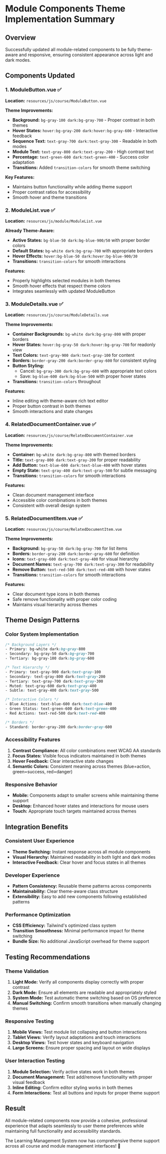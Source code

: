 # Module Components Theme Implementation Summary

## Overview
Successfully updated all module-related components to be fully theme-aware and responsive, ensuring consistent appearance across light and dark modes.

## Components Updated

### 1. ModuleButton.vue ✅
**Location:** `resources/js/course/ModuleButton.vue`

**Theme Improvements:**
- **Background:** `bg-gray-100 dark:bg-gray-700` - Proper contrast in both themes
- **Hover States:** `hover:bg-gray-200 dark:hover:bg-gray-600` - Interactive feedback
- **Sequence Text:** `text-gray-700 dark:text-gray-300` - Readable in both modes
- **Module Text:** `text-gray-800 dark:text-gray-200` - High contrast text
- **Percentage:** `text-green-600 dark:text-green-400` - Success color adaptation
- **Transitions:** Added `transition-colors` for smooth theme switching

**Key Features:**
- Maintains button functionality while adding theme support
- Proper contrast ratios for accessibility
- Smooth hover and theme transitions

### 2. ModuleList.vue ✅
**Location:** `resources/js/module/ModuleList.vue`

**Already Theme-Aware:**
- **Active States:** `bg-blue-50 dark:bg-blue-900/50` with proper border colors
- **Default States:** `bg-white dark:bg-gray-700` with appropriate borders
- **Hover Effects:** `hover:bg-blue-50 dark:hover:bg-blue-900/30`
- **Transitions:** `transition-colors` for smooth interactions

**Features:**
- Properly highlights selected modules in both themes
- Smooth hover effects that respect theme colors
- Integrates seamlessly with updated ModuleButton

### 3. ModuleDetails.vue ✅
**Location:** `resources/js/course/ModuleDetails.vue`

**Theme Improvements:**
- **Container Backgrounds:** `bg-white dark:bg-gray-800` with proper borders
- **Hover States:** `hover:bg-gray-50 dark:hover:bg-gray-700` for readonly view
- **Text Colors:** `text-gray-900 dark:text-gray-100` for content
- **Borders:** `border-gray-200 dark:border-gray-600` for consistent styling
- **Button Styling:**
  - Cancel: `bg-gray-300 dark:bg-gray-600` with appropriate text colors
  - Save: `bg-blue-600 dark:bg-blue-500` with proper hover states
- **Transitions:** `transition-colors` throughout

**Features:**
- Inline editing with theme-aware rich text editor
- Proper button contrast in both themes
- Smooth interactions and state changes

### 4. RelatedDocumentContainer.vue ✅
**Location:** `resources/js/course/RelatedDocumentContainer.vue`

**Theme Improvements:**
- **Container:** `bg-white dark:bg-gray-800` with themed borders
- **Title:** `text-gray-800 dark:text-gray-200` for proper readability
- **Add Button:** `text-blue-600 dark:text-blue-400` with hover states
- **Empty State:** `text-gray-400 dark:text-gray-500` for subtle messaging
- **Transitions:** `transition-colors` for smooth interactions

**Features:**
- Clean document management interface
- Accessible color combinations in both themes
- Consistent with overall design system

### 5. RelatedDocumentItem.vue ✅
**Location:** `resources/js/course/RelatedDocumentItem.vue`

**Theme Improvements:**
- **Background:** `bg-gray-50 dark:bg-gray-700` for list items
- **Borders:** `border-gray-200 dark:border-gray-600` for definition
- **Icons:** `text-gray-600 dark:text-gray-400` for visual hierarchy
- **Document Names:** `text-gray-700 dark:text-gray-300` for readability
- **Remove Button:** `text-red-500 dark:text-red-400` with hover states
- **Transitions:** `transition-colors` for smooth interactions

**Features:**
- Clear document type icons in both themes
- Safe remove functionality with proper color coding
- Maintains visual hierarchy across themes

## Theme Design Patterns

### Color System Implementation
```css
/* Background Layers */
- Primary: bg-white dark:bg-gray-800
- Secondary: bg-gray-50 dark:bg-gray-700  
- Tertiary: bg-gray-100 dark:bg-gray-600

/* Text Hierarchy */
- Primary: text-gray-900 dark:text-gray-100
- Secondary: text-gray-800 dark:text-gray-200
- Tertiary: text-gray-700 dark:text-gray-300
- Muted: text-gray-600 dark:text-gray-400
- Subtle: text-gray-400 dark:text-gray-500

/* Interactive Colors */
- Blue Actions: text-blue-600 dark:text-blue-400
- Green Status: text-green-600 dark:text-green-400  
- Red Actions: text-red-500 dark:text-red-400

/* Borders */
- Standard: border-gray-200 dark:border-gray-600
```

### Accessibility Features
1. **Contrast Compliance:** All color combinations meet WCAG AA standards
2. **Focus States:** Visible focus indicators maintained in both themes
3. **Hover Feedback:** Clear interactive state changes
4. **Semantic Colors:** Consistent meaning across themes (blue=action, green=success, red=danger)

### Responsive Behavior
- **Mobile:** Components adapt to smaller screens while maintaining theme support
- **Desktop:** Enhanced hover states and interactions for mouse users
- **Touch:** Appropriate touch targets maintained across themes

## Integration Benefits

### Consistent User Experience
- **Theme Switching:** Instant response across all module components
- **Visual Hierarchy:** Maintained readability in both light and dark modes
- **Interactive Feedback:** Clear hover and focus states in all themes

### Developer Experience
- **Pattern Consistency:** Reusable theme patterns across components
- **Maintainability:** Clear theme-aware class structure
- **Extensibility:** Easy to add new components following established patterns

### Performance Optimization
- **CSS Efficiency:** Tailwind's optimized class system
- **Transition Smoothness:** Minimal performance impact for theme switching
- **Bundle Size:** No additional JavaScript overhead for theme support

## Testing Recommendations

### Theme Validation
1. **Light Mode:** Verify all components display correctly with proper contrast
2. **Dark Mode:** Ensure all elements are readable and appropriately styled  
3. **System Mode:** Test automatic theme switching based on OS preference
4. **Manual Switching:** Confirm smooth transitions when manually changing themes

### Responsive Testing
1. **Mobile Views:** Test module list collapsing and button interactions
2. **Tablet Views:** Verify layout adaptations and touch interactions
3. **Desktop Views:** Test hover states and keyboard navigation
4. **Large Screens:** Ensure proper spacing and layout on wide displays

### User Interaction Testing
1. **Module Selection:** Verify active states work in both themes
2. **Document Management:** Test add/remove functionality with proper visual feedback
3. **Inline Editing:** Confirm editor styling works in both themes
4. **Form Interactions:** Test all buttons and inputs for proper theme support

## Result
All module-related components now provide a cohesive, professional experience that adapts seamlessly to user theme preferences while maintaining full functionality and accessibility standards.

The Learning Management System now has comprehensive theme support across all course and module management interfaces! 🎉